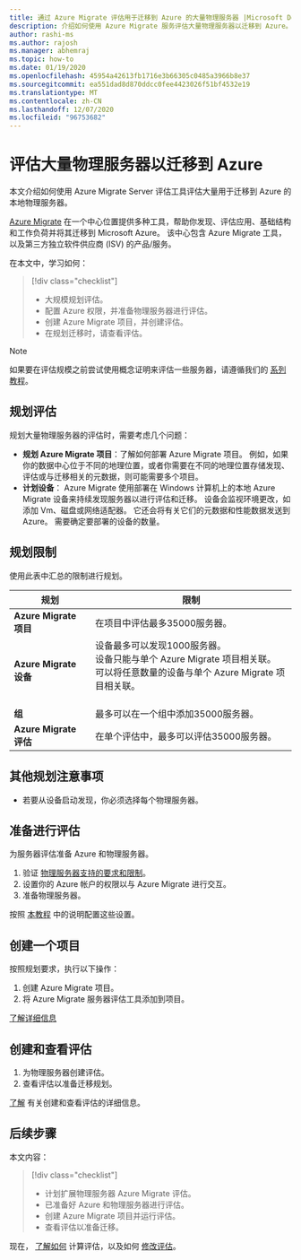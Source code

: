 ```yaml
---
title: 通过 Azure Migrate 评估用于迁移到 Azure 的大量物理服务器 |Microsoft Docs
description: 介绍如何使用 Azure Migrate 服务评估大量物理服务器以迁移到 Azure。
author: rashi-ms
ms.author: rajosh
ms.manager: abhemraj
ms.topic: how-to
ms.date: 01/19/2020
ms.openlocfilehash: 45954a42613fb1716e3b66305c0485a3966b8e37
ms.sourcegitcommit: ea551dad8d870ddcc0fee4423026f51bf4532e19
ms.translationtype: MT
ms.contentlocale: zh-CN
ms.lasthandoff: 12/07/2020
ms.locfileid: "96753682"
---
```

# <a name="assess-large-numbers-of-physical-servers-for-migration-to-azure"></a>评估大量物理服务器以迁移到 Azure

本文介绍如何使用 Azure Migrate Server 评估工具评估大量用于迁移到 Azure 的本地物理服务器。

[Azure Migrate](migrate-services-overview.md) 在一个中心位置提供多种工具，帮助你发现、评估应用、基础结构和工作负荷并将其迁移到 Microsoft Azure。 该中心包含 Azure Migrate 工具，以及第三方独立软件供应商 (ISV) 的产品/服务。 


在本文中，学习如何：
> [!div class="checklist"]
> * 大规模规划评估。
> * 配置 Azure 权限，并准备物理服务器进行评估。
> * 创建 Azure Migrate 项目，并创建评估。
> * 在规划迁移时，请查看评估。


> [!NOTE]
> 如果要在评估规模之前尝试使用概念证明来评估一些服务器，请遵循我们的 [系列教程](./tutorial-discover-physical.md)。

## <a name="plan-for-assessment"></a>规划评估

规划大量物理服务器的评估时，需要考虑几个问题：

- **规划 Azure Migrate 项目**：了解如何部署 Azure Migrate 项目。 例如，如果你的数据中心位于不同的地理位置，或者你需要在不同的地理位置存储发现、评估或与迁移相关的元数据，则可能需要多个项目。
- **计划设备**： Azure Migrate 使用部署在 Windows 计算机上的本地 Azure Migrate 设备来持续发现服务器以进行评估和迁移。 设备会监视环境更改，如添加 Vm、磁盘或网络适配器。 它还会将有关它们的元数据和性能数据发送到 Azure。 需要确定要部署的设备的数量。


## <a name="planning-limits"></a>规划限制
 
使用此表中汇总的限制进行规划。

规划 | **限制**
--- | --- 
**Azure Migrate 项目** | 在项目中评估最多35000服务器。
**Azure Migrate 设备** | 设备最多可以发现1000服务器。<br/> 设备只能与单个 Azure Migrate 项目相关联。<br/> 可以将任意数量的设备与单个 Azure Migrate 项目相关联。 <br/><br/> 
**组** | 最多可以在一个组中添加35000服务器。
**Azure Migrate 评估** | 在单个评估中，最多可以评估35000服务器。


## <a name="other-planning-considerations"></a>其他规划注意事项

- 若要从设备启动发现，你必须选择每个物理服务器。 

## <a name="prepare-for-assessment"></a>准备进行评估

为服务器评估准备 Azure 和物理服务器。 

1. 验证 [物理服务器支持的要求和限制](migrate-support-matrix-physical.md)。
2. 设置你的 Azure 帐户的权限以与 Azure Migrate 进行交互。
3. 准备物理服务器。

按照 [本教程](./tutorial-discover-physical.md) 中的说明配置这些设置。

## <a name="create-a-project"></a>创建一个项目

按照规划要求，执行以下操作：

1. 创建 Azure Migrate 项目。
2. 将 Azure Migrate 服务器评估工具添加到项目。

[了解详细信息](./create-manage-projects.md)

## <a name="create-and-review-an-assessment"></a>创建和查看评估

1. 为物理服务器创建评估。
1. 查看评估以准备迁移规划。

[了解](tutorial-assess-physical.md) 有关创建和查看评估的详细信息。
    

## <a name="next-steps"></a>后续步骤

本文内容：
 
> [!div class="checklist"] 
> * 计划扩展物理服务器 Azure Migrate 评估。
> * 已准备好 Azure 和物理服务器进行评估。
> * 创建 Azure Migrate 项目并运行评估。
> * 查看评估以准备迁移。

现在， [了解如何](concepts-assessment-calculation.md) 计算评估，以及如何 [修改评估](how-to-modify-assessment.md)。